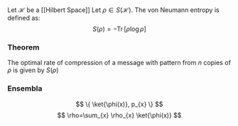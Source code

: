 Let $\mathcal{H}$ be a [[Hilbert Space]]
Let $\rho \in S(\mathcal{H})$.
The von Neumann entropy is defined as:
$$
S(\rho) = -\operatorname{Tr} [\rho \log \rho]
$$
### Theorem
The optimal rate of compression of a message with pattern from $n$ copies of $\rho$ 
is given by $S(\rho)$

### Ensembla
$$
\{ \ket{\phi(x)}, p_{x} \}
$$
$$
\rho=\sum_{x} \rho_{x} \ket{\phi(x)} 
$$
